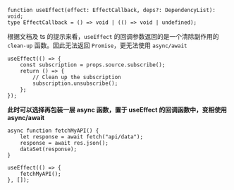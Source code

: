 ```react
function useEffect(effect: EffectCallback, deps?: DependencyList): void;
type EffectCallback = () => void | (() => void | undefined);
```

根据文档及 ts 的提示来看，`useEffect` 的回调参数返回的是一个清除副作用的 `clean-up` 函数。因此无法返回 `Promise`，更无法使用 `async/await`

```react
useEffect(() => {  
    const subscription = props.source.subscribe();  
    return () => {    
        // Clean up the subscription    
        subscription.unsubscribe();  
    };
});
```

**此时可以选择再包装一层 async 函数，置于 useEffect 的回调函数中，变相使用 async/await**

```react
async function fetchMyAPI() {  
	let response = await fetch("api/data");  
    response = await res.json();  
    dataSet(response);
} 

useEffect(() => {  
    fetchMyAPI();
}, []);
```